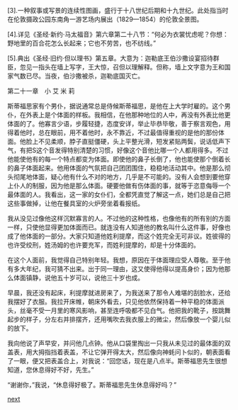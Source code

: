 
[3].一种叙事或写景的连续性图画，盛行于十八世纪后期和十九世纪。此处指当时在伦敦摄政公园东南角一游艺场内展出（1829—1854）的伦敦全景图。

[4].详见《圣经·新约·马太福音》第六章第二十八节：“何必为衣裳忧虑呢？你想：野地里的百合花怎么长起来；它也不劳苦，也不纺线。”

[5].典出《圣经·旧约·但以理书》第五章。大意为：迦勒底王伯沙撒设宴招待群臣，忽见一指头在墙上写字，王大惊，召但以理解释。但称，墙上文字意为王和国家气数已尽。当夜，伯沙撒被杀，迦勒底国灭亡。

第二十一章　小 艾 米 莉

斯蒂福思家有个男仆，据说通常总是侍候斯蒂福思，是他在上大学时雇的。这个男仆，在外表上是个体面的样板。我相信，在他那种地位的人中，再没有外表比他更体面的了。他寡言少语，步履轻捷，态度安详，举止毕恭毕敬，善于察言观色，用得着他时，总在眼前，用不着他时，永不靠近，不过最值得重视的是他的那份体面。他脸上不见柔顺，脖子直挺僵硬，头上平整光滑，短发紧贴两鬓，说话低声下气，有把S这个音发得特别清楚的习惯，好像这个音他比哪一个人都用得多。不过他能使他有的每一个特点都变为体面。即使他的鼻子长倒了，他也能使那个倒着长的鼻子体面起来。他用体面的气氛把自己团团围住，稳稳地活动其中。他是那么彻头彻尾地体面，疑心他有什么不对的地方，几乎是不可能的。没有人会想到要他穿上仆人的制服，因为他是那么体面。硬要他做有伤体面的事，就等于恣意侮辱一个最体面的人。我看出，这一家的女仆们，全都凭直觉了解这一点，她们总是自己把这些事做掉，让他在餐具室的火炉旁坐着看报纸。

我从没见过像他这样沉默寡言的人。不过他的这种性格，也像他有的所有别的方面一样，只使他显得更加体面而已。就连没有人知道他的教名叫什么这件事，好像也成了他体面的一部分。大家只知道他姓利提摩，而这个姓完全无可非议。姓彼得的也许受绞刑，姓汤姆的也许要充军，而姓利提摩的，却是十分体面的。

在这个人面前，我觉得自己特别年轻。我想，原因在于体面理应受人尊敬。至于他有多大年纪，我可猜不出来。出于同一理由，这又使得他得以提高身价；因为他那么体面镇静，说他五十岁可以，说他三十岁也成。

早晨，我还没有起床，利提摩就进房来了，为我送来了那令人难堪的刮脸水，还给我摆好了衣服。我拉开床帷，朝床外看去，只见他依然保持着一种平稳的体面派头，丝毫不受一月里的寒风影响，甚至连呼吸都不见白气。他把我的靴子，按跳舞起步的样子，分左右并排摆齐，还用嘴吹去我衣服上的微尘，然后像放一个婴儿似的放下。

我向他说了声早安，并问他几点钟。他从口袋里掏出一只我从未见过的最体面的双盖表，用大拇指挡着表盖，不让它弹开得太大，然后像向神蚝问卜似的，朝表面看了一眼，便又把表盖合上，对我说：“回您话，现在是八点半。斯蒂福思先生很想知道，您休息得好不好，先生。”

“谢谢你，”我说，“休息得好极了。斯蒂福思先生休息得好吗？”

[next](page269.md)